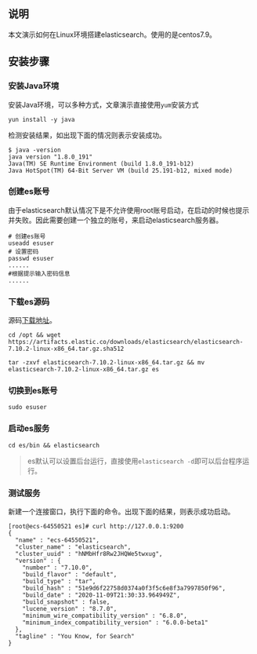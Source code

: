 ## 说明

本文演示如何在Linux环境搭建elasticsearch。使用的是centos7.9。

## 安装步骤

### 安装Java环境

安装Java环境，可以多种方式，文章演示直接使用`yum`安装方式

```shell
yun install -y java
```
检测安装结果，如出现下面的情况则表示安装成功。
```shell
$ java -version
java version "1.8.0_191"
Java(TM) SE Runtime Environment (build 1.8.0_191-b12)
Java HotSpot(TM) 64-Bit Server VM (build 25.191-b12, mixed mode)
```

### 创建es账号

由于elasticsearch默认情况下是不允许使用root账号启动，在启动的时候也提示并失败。因此需要创建一个独立的账号，来启动elasticsearch服务器。
```shell
# 创建es账号
useadd esuser
# 设置密码
passwd esuser
......
#根据提示输入密码信息
......
```

### 下载es源码

源码[下载地址](https://www.elastic.co/cn/downloads/past-releases/elasticsearch-7-10-2)。
```shell
cd /opt && wget https://artifacts.elastic.co/downloads/elasticsearch/elasticsearch-7.10.2-linux-x86_64.tar.gz.sha512

tar -zxvf elasticsearch-7.10.2-linux-x86_64.tar.gz && mv elasticsearch-7.10.2-linux-x86_64.tar.gz es
```

### 切换到es账号

```shell
sudo esuser
```

### 启动es服务

```shell
cd es/bin && elasticsearch
```
> es默认可以设置后台运行，直接使用`elasticsearch -d`即可以后台程序运行。

### 测试服务

新建一个连接窗口，执行下面的命令。出现下面的结果，则表示成功启动。
```shell
[root@ecs-64550521 es]# curl http://127.0.0.1:9200
{
  "name" : "ecs-64550521",
  "cluster_name" : "elasticsearch",
  "cluster_uuid" : "hNMbHfr8Rw2JHQWe5twxug",
  "version" : {
    "number" : "7.10.0",
    "build_flavor" : "default",
    "build_type" : "tar",
    "build_hash" : "51e9d6f22758d0374a0f3f5c6e8f3a7997850f96",
    "build_date" : "2020-11-09T21:30:33.964949Z",
    "build_snapshot" : false,
    "lucene_version" : "8.7.0",
    "minimum_wire_compatibility_version" : "6.8.0",
    "minimum_index_compatibility_version" : "6.0.0-beta1"     
  },
  "tagline" : "You Know, for Search"
}
```
